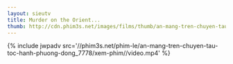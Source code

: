 ```yaml
---
layout: sieutv
title: Murder on the Orient...
thumb: http://cdn.phim3s.net/images/films/thumb/an-mang-tren-chuyen-tau-toc-hanh-phuong-dong-murder-on-the-orient-express-1974.jpg
---
```

{% include jwpadv src='//phim3s.net/phim-le/an-mang-tren-chuyen-tau-toc-hanh-phuong-dong_7778/xem-phim//video.mp4' %}
